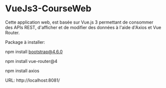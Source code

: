 # VueJs3-CourseWeb

Cette application web, est basée sur Vue.js 3 permettant de consommer des APIs REST, d'afficher et de modifier des données à l'aide d'Axios et Vue Router.



  Package à installer:

  npm install bootstrap@4.6.0

  npm install vue-router@4

  npm install axios


URL: http://localhost:8081/
  
 
